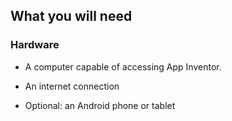 ## What you will need

### Hardware

+ A computer capable of accessing App Inventor.

+ An internet connection

+ Optional: an Android phone or tablet


